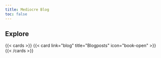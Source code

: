 ```yaml
---
title: Mediocre Blog
toc: false
---
```


## Explore

{{< cards >}}
  {{< card link="blog" title="Blogposts" icon="book-open" >}}
{{< /cards >}}
